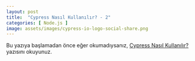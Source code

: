 ```yaml
---
layout: post
title:  "Cypress Nasıl Kullanılır? - 2"
categories: [ Node.js ]
image: assets/images/cypress-io-logo-social-share.png
---
```


Bu yazıya başlamadan önce eğer okumadıysanız, [Cypress Nasıl Kullanılır?][ilk] yazısını okuyunuz.

[ilk]: https://fatihzor.github.io/cypress-nasil-kullanilir/